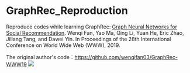 # GraphRec_Reproduction
Reproduce codes while learning GraphRec: [Graph Neural Networks for Social Recommendation](https://arxiv.org/pdf/1902.07243.pdf). Wenqi Fan, Yao Ma, Qing Li, Yuan He, Eric Zhao, Jiliang Tang, and Dawei Yin. In Proceedings of the 28th International Conference on World Wide Web (WWW), 2019.

The original author's code：https://github.com/wenqifan03/GraphRec-WWW19
![](GraphRec.png)
